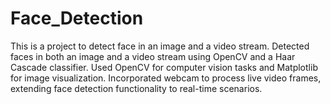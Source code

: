 # Face_Detection
This is a project to detect face in an image and a video stream.
Detected faces in both an image and a video stream using OpenCV and a Haar Cascade classifier. Used OpenCV for computer vision tasks and Matplotlib for image visualization.
Incorporated webcam to process live video frames, extending face detection functionality to real-time scenarios.
